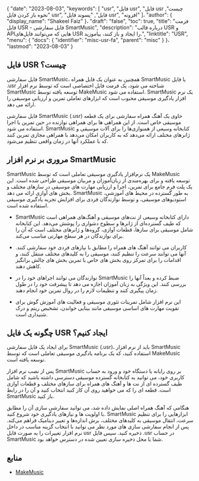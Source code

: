 {
  "date": "2023-08-03",
  "keywords": [
"usr",
"فایل usr",
"فایل usr چیست",
"نحوه باز کردن فایل usr",
"فایل",
"پسوند فایل usr",
"افزونه"
]،
  "author": {
    "display_name": "Shakeel Faiz"
}،
  "draft": "false",
  "toc": true,
  "title": "فرمت فایل USR - فایل سفارشی SmartMusic",
  "description": "درباره قالب USR و APIهایی که می‌توانند فایل‌های USR را ایجاد و باز کنند، بیاموزید.",
  "linktitle": "USR",
  "menu": {
    "docs": {
      "identifier": "misc-usr-fa",
      "parent": "misc"
}
}،
  "lastmod": "2023-08-03"
}

## فایل USR چیست؟

فایل سفارشی SmartMusic، همچنین به عنوان یک فایل همراه SmartMusic یا فایل .usr شناخته می شود، یک فرمت فایل اختصاصی است که توسط نرم افزار SmartMusic توسعه یافته توسط MakeMusic استفاده می شود. SmartMusic یک نرم افزار یادگیری موسیقی محبوب است که ابزارهای تعاملی تمرین و ارزیابی موسیقی را ارائه می دهد.

فایل سفارشی SmartMusic (.usr) حاوی یک آهنگ همراه سفارشی برای یک قطعه موسیقی خاص است. از این همراهی ها برای همراهی نوازنده در حین تمرین یا اجرا استفاده می شود. SmartMusic کتابخانه وسیعی از همنوازی‌ها را برای آلات موسیقی و ژانرهای مختلف ارائه می‌دهد که به کاربران امکان می‌دهد با همراهی مجازی تمرین کنند که با عملکرد آنها در زمان واقعی تنظیم می‌شود.

## مروری بر نرم افزار SmartMusic

SmartMusic یک نرم‌افزار یادگیری موسیقی تعاملی است که توسط MakeMusic توسعه یافته و برای بهره‌مندی از زبان‌آموزان و مربیان موسیقی طراحی شده است. این یک پلت فرم جامع برای تمرین، اجرا و ارزیابی مهارت های موسیقی در سازهای مختلف و بخش های آوازی ارائه می دهد. SmartMusic به طور گسترده در محیط های آموزشی، استودیوهای موسیقی، و توسط نوازندگان فردی برای افزایش تجربه یادگیری موسیقی استفاده شده است.

- SmartMusic دارای کتابخانه وسیعی از نت‌های موسیقی و آهنگ‌های همراهی است که طیف گسترده‌ای از ژانرها و سطوح دشواری را پوشش می‌دهد. این کتابخانه شامل موسیقی برای سازها، قطعات آوازی، گروه‌ها و ژانرهای مختلف است که آن را برای نوازندگان در هر سطح مهارتی مناسب می‌کند.

- کاربران می توانند آهنگ های همراه را مطابق با نیازهای فردی خود سفارشی کنند. آنها می توانند سرعت را تنظیم کنند، موسیقی را به کلیدهای مختلف منتقل کنند، و اقدامات را برای تمرکز روی بخش های خاص یا تمرین بخش های چالش برانگیز کاهش دهند.

- نوازندگان می توانند اجراهای خود را در SmartMusic ضبط کرده و بعداً آنها را بررسی کنند. این ویژگی به زبان آموزان اجازه می دهد تا پیشرفت خود را در طول زمان پیگیری کنند و تنظیمات لازم را در روال تمرین خود انجام دهند.

- این نرم افزار شامل تمرینات تئوری موسیقی و فعالیت های آموزش گوش برای تقویت مهارت های اساسی موسیقی مانند بینایی خواندن، تشخیص ریتم و درک شنیداری است.

## چگونه یک فایل USR ایجاد کنیم؟

برای ایجاد یک فایل سفارشی SmartMusic (.usr)، باید از نرم افزار SmartMusic استفاده کنید، که یک برنامه یادگیری موسیقی تعاملی است که توسط MakeMusic توسعه یافته است.

پس از نصب نرم افزار SmartMusic بر روی رایانه یا دستگاه خود و ورود به حساب کاربری خود، می توانید به کتابخانه گسترده موسیقی دسترسی داشته باشید که شامل طیف گسترده ای از نت ها و آهنگ های همراه برای سازهای مختلف و قطعات آوازی است. قطعه ای را که می خواهید روی آن کار کنید انتخاب کنید و آن را در رابط SmartMusic باز کنید.

هنگامی که آهنگ همراه اصلی نمایش داده شد، می توانید سفارشی سازی آن را مطابق با اولویت ها و نیازهای یادگیری خود شروع کنید. SmartMusic ابزارهایی را برای تنظیم سرعت، انتقال موسیقی به کلیدهای مختلف، برش اندازه‌ها و تغییر دینامیک فراهم می‌کند. پس از انجام سفارشی سازی های مورد نظر می توانید با انتخاب گزینه مناسب در داخل نرم افزار تغییرات را به صورت فایل usr ذخیره کنید. سپس فایل .usr در حساب SmartMusic شما یا محل ذخیره سازی تعیین شده در دسترس خواهد بود.

## منابع
- [MakeMusic](https://www.makemusic.com/)

